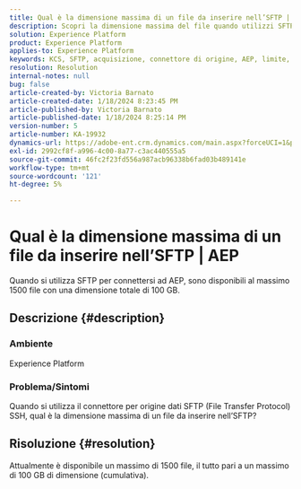 ```yaml
---
title: Qual è la dimensione massima di un file da inserire nell’SFTP | AEP
description: Scopri la dimensione massima del file quando utilizzi SFTP per connettersi ad AEP.
solution: Experience Platform
product: Experience Platform
applies-to: Experience Platform
keywords: KCS, SFTP, acquisizione, connettore di origine, AEP, limite, dimensione
resolution: Resolution
internal-notes: null
bug: false
article-created-by: Victoria Barnato
article-created-date: 1/18/2024 8:23:45 PM
article-published-by: Victoria Barnato
article-published-date: 1/18/2024 8:25:14 PM
version-number: 5
article-number: KA-19932
dynamics-url: https://adobe-ent.crm.dynamics.com/main.aspx?forceUCI=1&pagetype=entityrecord&etn=knowledgearticle&id=10a28a75-3fb6-ee11-a569-6045bd006b25
exl-id: 2992cf8f-a996-4c00-8a77-c3ac440555a5
source-git-commit: 46fc2f23fd556a987acb96338b6fad03b489141e
workflow-type: tm+mt
source-wordcount: '121'
ht-degree: 5%

---
```


# Qual è la dimensione massima di un file da inserire nell’SFTP | AEP


Quando si utilizza SFTP per connettersi ad AEP, sono disponibili al massimo 1500 file con una dimensione totale di 100 GB.

## Descrizione {#description}


### <b>Ambiente</b>

Experience Platform



### <b>Problema/Sintomi</b>

Quando si utilizza il connettore per origine dati SFTP (File Transfer Protocol) SSH, qual è la dimensione massima di un file da inserire nell’SFTP?


## Risoluzione {#resolution}

Attualmente è disponibile un massimo di 1500 file, il tutto pari a un massimo di 100 GB di dimensione (cumulativa).
